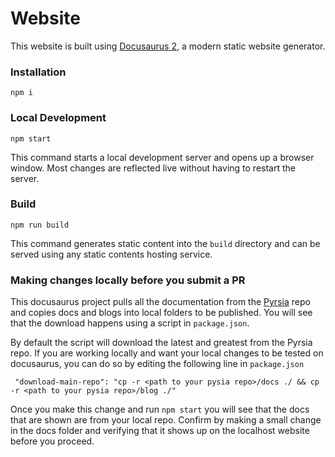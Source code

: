 # Website

This website is built using [Docusaurus 2](https://docusaurus.io/), a modern static website generator.

### Installation

```
npm i
```

### Local Development

```
npm start
```

This command starts a local development server and opens up a browser window. Most changes are reflected live without having to restart the server.

### Build

```
npm run build
```

This command generates static content into the `build` directory and can be served using any static contents hosting service.

### Making changes locally before you submit a PR

This docusaurus project pulls all the documentation from the [Pyrsia](github.com/pyrsia/pyrsia) repo and copies docs and blogs into local folders
to be published. You will see that the download happens using a script in `package.json`.

By default the script will download the latest and greatest from the Pyrsia repo. If you are working locally and want your local changes to be tested on docusaurus, you can do so by editing the following line in `package.json`

```
 "download-main-repo": "cp -r <path to your pysia repo>/docs ./ && cp -r <path to your pysia repo>/blog ./"
```

Once you make this change and run `npm start` you will see that the docs that are shown are from your local repo. Confirm by making a small change in the docs folder and verifying that it shows up on the localhost website before you proceed.
